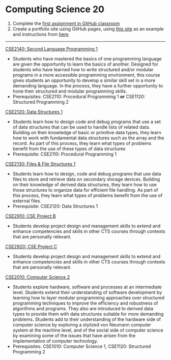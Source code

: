 # Computing Science 20

1. Complete the [first assignment in GitHub classroom](https://classroom.github.com/a/rtd5iZM_)
1. Create a portfolio site using GitHub pages, using [this site](https://github.com/BevFacey/bevfacey.github.io) as an example and instructions from [here](https://github.com/QEHS-Websites/Overview).

---

[CSE2140: Second Language Programming 1](CSE2140.md)

* Students who have mastered the basics of one programming language are given the opportunity to learn the basics of another. Designed for students who have learned how to write structured and/or modular programs in a more accessible programming environment, this course gives students an opportunity to develop a similar skill set in a more demanding language. In the process, they have a further opportunity to hone their structured and modular programming skills.
* Prerequisites: CSE2110: Procedural Programming 1 **or** CSE1120: Structured Programming 2

[CSE2120: Data Structures 1](CSE2120.md)

* Students learn how to design code and debug programs that use a set of data structures that can be used to handle lists of related data. Building on their knowledge of basic or primitive data types, they learn how to work with fundamental data structures such as the array and the record. As part of this process, they learn what types of problems benefit from the use of these types of data structures
* Prerequisite: CSE2110: Procedural Programming 1

[CSE2130: Files & File Structures 1](CSE2130.md)

* Students learn how to design, code and debug programs that use data files to store and retrieve data on secondary storage devices. Building on their knowledge of derived data structures, they learn how to use those structures to organize data for efficient file handling. As part of this process, they learn what types of problems benefit from the use of external files.
* Prerequisite: CSE2120: Data Structures 1

[CSE2910: CSE Project B](CSE2910.md)

* Students develop project design and management skills to extend and enhance competencies and skills in other CTS courses through contexts that are personally relevant.

[CSE2920: CSE Project C](CSE2920.md)

* Students develop project design and management skills to extend and enhance competencies and skills in other CTS courses through contexts that are personally relevant.

[CSE2010: Computer Science 2](CSE2010.md)

* Students explore hardware, software and processes at an intermediate level. Students extend their understanding of software development by learning how to layer modular programming approaches over structured programming techniques to improve the efficiency and robustness of algorithms and programs. They also are introduced to derived data types to provide them with data structures suitable for more demanding problems. Students add to their understanding of the hardware side of computer science by exploring a stylized von Neumann computer system at the machine level, and of the social side of computer science by examining some of the issues that have arisen from the implementation of computer technology.
* Prerequisites: CSE1010: Computer Science 1, CSE1120: Structured Programming 2
